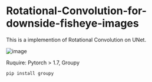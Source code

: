 # Rotational-Convolution-for-downside-fisheye-images

This is a implemention of Rotational Convolution on UNet.

![image](https://user-images.githubusercontent.com/56708520/168720416-b4fa4783-e2d6-4b73-b7d4-5e561f794694.png)

Ruquire: Pytorch > 1.7, Groupy

```python
pip install groupy
```
